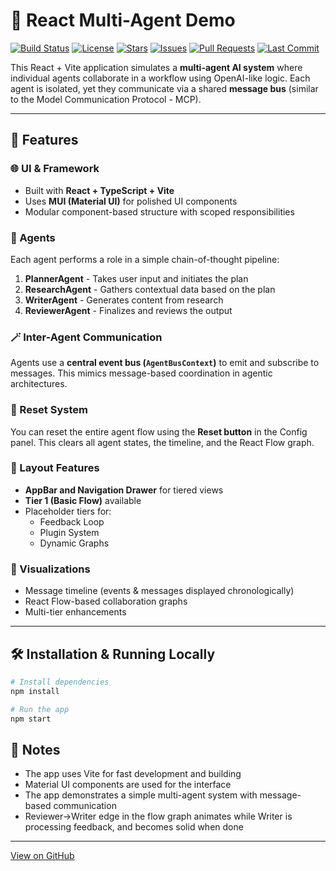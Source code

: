 # 🤖 React Multi-Agent Demo

[![Build Status](https://img.shields.io/github/actions/workflow/status/honnuanand/react-multi-agent-demo/main.yml?branch=main)](https://github.com/honnuanand/react-multi-agent-demo/actions)
[![License](https://img.shields.io/github/license/honnuanand/react-multi-agent-demo)](https://github.com/honnuanand/react-multi-agent-demo/blob/main/LICENSE)
[![Stars](https://img.shields.io/github/stars/honnuanand/react-multi-agent-demo?style=social)](https://github.com/honnuanand/react-multi-agent-demo/stargazers)
[![Issues](https://img.shields.io/github/issues/honnuanand/react-multi-agent-demo)](https://github.com/honnuanand/react-multi-agent-demo/issues)
[![Pull Requests](https://img.shields.io/github/issues-pr/honnuanand/react-multi-agent-demo)](https://github.com/honnuanand/react-multi-agent-demo/pulls)
[![Last Commit](https://img.shields.io/github/last-commit/honnuanand/react-multi-agent-demo)](https://github.com/honnuanand/react-multi-agent-demo/commits/main)

This React + Vite application simulates a **multi-agent AI system** where individual agents collaborate in a workflow using OpenAI-like logic. Each agent is isolated, yet they communicate via a shared **message bus** (similar to the Model Communication Protocol - MCP).

---

## 🚀 Features

### 🌐 UI & Framework
- Built with **React + TypeScript + Vite**
- Uses **MUI (Material UI)** for polished UI components
- Modular component-based structure with scoped responsibilities

### 🧠 Agents
Each agent performs a role in a simple chain-of-thought pipeline:
1. **PlannerAgent** - Takes user input and initiates the plan
2. **ResearchAgent** - Gathers contextual data based on the plan
3. **WriterAgent** - Generates content from research
4. **ReviewerAgent** - Finalizes and reviews the output

### 🪄 Inter-Agent Communication
Agents use a **central event bus (`AgentBusContext`)** to emit and subscribe to messages. This mimics message-based coordination in agentic architectures.

### 🔄 Reset System
You can reset the entire agent flow using the **Reset button** in the Config panel. This clears all agent states, the timeline, and the React Flow graph.

### 🧭 Layout Features
- **AppBar and Navigation Drawer** for tiered views
- **Tier 1 (Basic Flow)** available
- Placeholder tiers for:
  - Feedback Loop
  - Plugin System
  - Dynamic Graphs

### 🔧 Visualizations
- Message timeline (events & messages displayed chronologically)
- React Flow-based collaboration graphs
- Multi-tier enhancements

---

## 🛠️ Installation & Running Locally

```bash
# Install dependencies
npm install

# Run the app
npm start
```

## 📝 Notes
- The app uses Vite for fast development and building
- Material UI components are used for the interface
- The app demonstrates a simple multi-agent system with message-based communication
- Reviewer→Writer edge in the flow graph animates while Writer is processing feedback, and becomes solid when done

---

[View on GitHub](https://github.com/honnuanand/react-multi-agent-demo) 